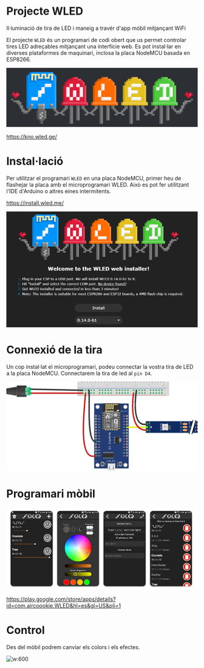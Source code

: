# Projecte WLED

Il·luminació de tira de LED i maneig a travér d'app mòbil mitjançant WiFi

El projecte ``WLED`` és un programari de codi obert que us permet controlar tires LED adreçables mitjançant una interfície web. Es pot instal·lar en diverses plataformes de maquinari, inclosa la placa NodeMCU basada en ESP8266.

![w: 80%](img/2023-03-15-15-18-46.png)

https://kno.wled.ge/

# Instal·lació

Per utilitzar el programari ``WLED`` en una placa NodeMCU, primer heu de flashejar la placa amb el microprogramari WLED. Això es pot fer utilitzant l'IDE d'Arduino o altres eines intermitents.

https://install.wled.me/

![](img/2023-03-15-15-20-31.png)

# Connexió de la tira

Un cop instal·lat el microprogramari, podeu connectar la vostra tira de LED a la placa NodeMCU.  Connectarem la tira de led al ``pin D4``.

![](img/2023-03-15-15-29-10.png)

# Programari mòbil

![](img/2023-03-15-15-21-10.png)

https://play.google.com/store/apps/details?id=com.aircoookie.WLED&hl=es&gl=US&pli=1

# Control

Des del mòbil podrem canviar els colors i els efectes.

![w:600](img/2023-03-15-15-22-58.png)